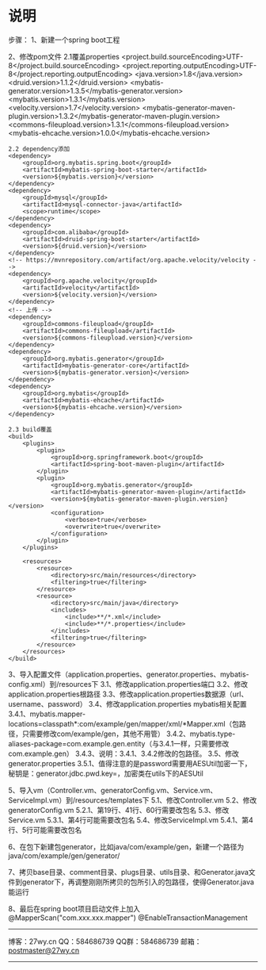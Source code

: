 # 说明
步骤：
1、新建一个spring boot工程

2、修改pom文件
    2.1覆盖properties
    <properties>
        <project.build.sourceEncoding>UTF-8</project.build.sourceEncoding>
        <project.reporting.outputEncoding>UTF-8</project.reporting.outputEncoding>
        <java.version>1.8</java.version>
        <druid.version>1.1.2</druid.version>
        <mybatis-generator.version>1.3.5</mybatis-generator.version>
        <mybatis.version>1.3.1</mybatis.version>
        <velocity.version>1.7</velocity.version>
        <mybatis-generator-maven-plugin.version>1.3.2</mybatis-generator-maven-plugin.version>
        <commons-fileupload.version>1.3.1</commons-fileupload.version>
        <mybatis-ehcache.version>1.0.0</mybatis-ehcache.version>
    </properties>

	2.2 dependency添加
	<dependency>
        <groupId>org.mybatis.spring.boot</groupId>
        <artifactId>mybatis-spring-boot-starter</artifactId>
        <version>${mybatis.version}</version>
    </dependency>
    <dependency>
        <groupId>mysql</groupId>
        <artifactId>mysql-connector-java</artifactId>
        <scope>runtime</scope>
    </dependency>
    <dependency>
        <groupId>com.alibaba</groupId>
        <artifactId>druid-spring-boot-starter</artifactId>
        <version>${druid.version}</version>
    </dependency>
    <!-- https://mvnrepository.com/artifact/org.apache.velocity/velocity -->
    <dependency>
        <groupId>org.apache.velocity</groupId>
        <artifactId>velocity</artifactId>
        <version>${velocity.version}</version>
    </dependency>
    <!-- 上传 -->
    <dependency>
        <groupId>commons-fileupload</groupId>
        <artifactId>commons-fileupload</artifactId>
        <version>${commons-fileupload.version}</version>
    </dependency>
    <dependency>
        <groupId>org.mybatis.generator</groupId>
        <artifactId>mybatis-generator-core</artifactId>
        <version>${mybatis-generator.version}</version>
    </dependency>
    <dependency>
        <groupId>org.mybatis</groupId>
        <artifactId>mybatis-ehcache</artifactId>
        <version>${mybatis-ehcache.version}</version>
    </dependency>

    2.3 build覆盖
    <build>
        <plugins>
            <plugin>
                <groupId>org.springframework.boot</groupId>
                <artifactId>spring-boot-maven-plugin</artifactId>
            </plugin>
            <plugin>
                <groupId>org.mybatis.generator</groupId>
                <artifactId>mybatis-generator-maven-plugin</artifactId>
                <version>${mybatis-generator-maven-plugin.version}</version>
                <configuration>
                    <verbose>true</verbose>
                    <overwrite>true</overwrite>
                </configuration>
            </plugin>
        </plugins>

        <resources>
            <resource>
                <directory>src/main/resources</directory>
                <filtering>true</filtering>
            </resource>
            <resource>
                <directory>src/main/java</directory>
                <includes>
                    <include>**/*.xml</include>
                    <include>**/*.properties</include>
                </includes>
                <filtering>true</filtering>
            </resource>
        </resources>
    </build>

3、导入配置文件（application.properties、generator.properties、mybatis-config.xml）到/resources下
    3.1、修改application.properties端口
    3.2、修改application.properties根路径
    3.3、修改application.properties数据源（url、username、password）
    3.4、修改application.properties mybatis相关配置
        3.4.1、mybatis.mapper-locations=classpath*:com/example/gen/mapper/xml/*Mapper.xml（包路径，只需要修改com/example/gen，其他不用管）
        3.4.2、mybatis.type-aliases-package=com.example.gen.entity（与3.4.1一样，只需要修改com.example.gen）
        3.4.3、说明：3.4.1、3.4.2修改的包路径。
    3.5、修改generator.properties
        3.5.1、值得注意的是password需要用AESUtil加密一下，秘钥是：generator.jdbc.pwd.key=，加密类在utils下的AESUtil


5、导入vm（Controller.vm、generatorConfig.vm、Service.vm、ServiceImpl.vm）到/resources/templates下
    5.1、修改Controller.vm
    5.2、修改generatorConfig.vm
        5.2.1、第19行、41行、60行需要改包名
    5.3、修改Service.vm
        5.3.1、第4行可能需要改包名
    5.4、修改ServiceImpl.vm
        5.4.1、第4行、5行可能需要改包名

6、在包下新建包generator，比如java/com/example/gen，新建一个路径为java/com/example/gen/generator/

7、拷贝base目录、comment目录、plugs目录、utils目录、和Generator.java文件到generator下，再调整刚刚所拷贝的包所引入的包路径，使得Generator.java能运行

8、最后在spring boot项目启动文件上加入
    @MapperScan("com.xxx.xxx.mapper")
    @EnableTransactionManagement




-----------------------------------------------------

博客：27wy.cn
QQ：584686739
QQ群：584686739
邮箱：postmaster@27wy.cn

-----------------------------------------------------
